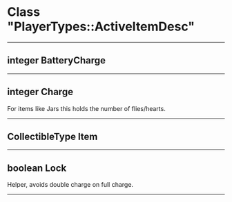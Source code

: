 # Class "PlayerTypes::ActiveItemDesc"
___ 
## integer BatteryCharge

___ 
## integer Charge
For items like Jars this holds the number of flies/hearts. 
___ 
## CollectibleType Item

___ 
## boolean Lock
Helper, avoids double charge on full charge. 
___ 
